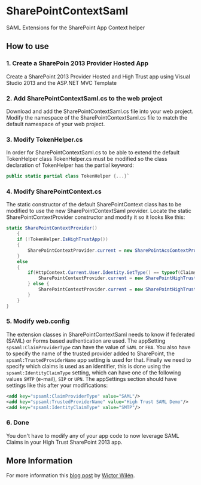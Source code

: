 SharePointContextSaml
=====================

SAML Extensions for the SharePoint App Context helper


How to use
---------------------

### 1. Create a SharePoin 2013 Provider Hosted App
Create a SharePoint 2013 Provider Hosted and High Trust app using Visual Studio 2013 and the ASP.NET MVC Template

### 2. Add SharePointContextSaml.cs to the web project
Download and add the SharePointContextSaml.cs file into your web project. 
Modify the namespace of the SharePointContextSaml.cs file to match the default namespace of your web project.

### 3. Modify TokenHelper.cs
In order for SharePointContextSaml.cs to be able to extend the default TokenHelper class TokenHelper.cs must be modified so the class declaration of TokenHelper has the partial keyword:
```csharp
public static partial class TokenHelper {...}`
```
### 4. Modify SharePointContext.cs
The static constructor of the default SharePointContext class has to be modified to use the new SharePointContextSaml provider. Locate the static SharePointContextProvider constructor and modify it so it looks like this:
```csharp
static SharePointContextProvider()
    {
    if (!TokenHelper.IsHighTrustApp())
    {
        SharePointContextProvider.current = new SharePointAcsContextProvider();
    }
    else
    {
        if(HttpContext.Current.User.Identity.GetType() == typeof(ClaimsIdentity)) {
            SharePointContextProvider.current = new SharePointHighTrustSamlContextProvider();
        } else {
            SharePointContextProvider.current = new SharePointHighTrustContextProvider();
        }
    }
}
```
### 5. Modify web.config
The extension classes in SharePointContextSaml needs to know if federated (SAML) or Forms based authentication are used. The appSetting `spsaml:ClaimProviderType` can have the value of `SAML` or `FBA`.
You also have to specify the name of the trusted provider added to SharePoint, the `spsaml:TrustedProviderName` app setting is used for that.
Finally we need to specify which claims is used as an identifier, this is done using the `spsaml:IdentityClaimType` setting, which can have one of the following values `SMTP` (e-mail), `SIP` or `UPN`.
The appSettings section should have settings like this after your modifications:
```xml
<add key="spsaml:ClaimProviderType" value="SAML"/>
<add key="spsaml:TrustedProviderName" value="High Trust SAML Demo"/>
<add key="spsaml:IdentityClaimType" value="SMTP"/>
```

### 6. Done
You don't have to modify any of your app code to now leverage SAML Claims in your High Trust SharePoint 2013 app.


More Information
---------------------
For more information this [blog post](http://www.wictorwilen.se/sharepoint-2013-with-saml-claims-and-provider-hosted-apps) by [Wictor Wilén](http://www.wictorwilen.se).



